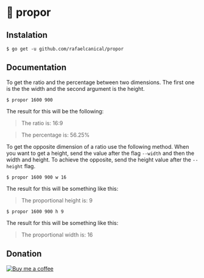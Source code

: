 # 📐 propor

## Instalation

```
$ go get -u github.com/rafaelcanical/propor
```

## Documentation

To get the ratio and the percentage between two dimensions. The first one is the the width and the second argument is the height.

```
$ propor 1600 900
```

The result for this will be the following:

> The ratio is: 16:9

> The percentage is: 56.25%

To get the opposite dimension of a ratio use the following method. When you want to get a height, send the value after the flag `--width` and then the width and height. To achieve the opposite, send the height value after the `--height` flag.

```
$ propor 1600 900 w 16
```

The result for this will be something like this:

> The proportional height is: 9

```
$ propor 1600 900 h 9
```

The result for this will be something like this:

> The proportional width is: 16

## Donation

[![Buy me a coffee](https://camo.githubusercontent.com/031fc5a134cdca5ae3460822aba371e63f794233/68747470733a2f2f7777772e6275796d6561636f666665652e636f6d2f6173736574732f696d672f637573746f6d5f696d616765732f6f72616e67655f696d672e706e67)](https://www.buymeacoffee.com/rafmrs)
